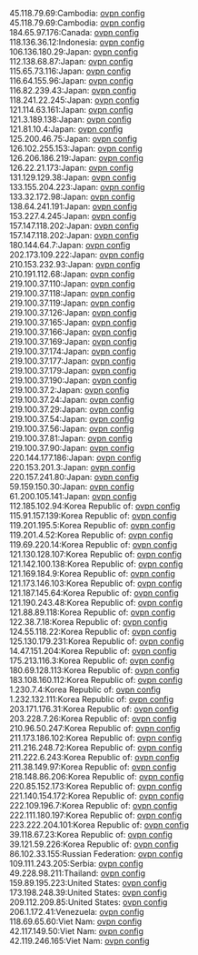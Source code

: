 45.118.79.69:Cambodia: [ovpn config](vpn/45_118_79_69.ovpn)  
45.118.79.69:Cambodia: [ovpn config](vpn/45_118_79_69.ovpn)  
184.65.97.176:Canada: [ovpn config](vpn/184_65_97_176.ovpn)  
118.136.36.12:Indonesia: [ovpn config](vpn/118_136_36_12.ovpn)  
106.136.180.29:Japan: [ovpn config](vpn/106_136_180_29.ovpn)  
112.138.68.87:Japan: [ovpn config](vpn/112_138_68_87.ovpn)  
115.65.73.116:Japan: [ovpn config](vpn/115_65_73_116.ovpn)  
116.64.155.96:Japan: [ovpn config](vpn/116_64_155_96.ovpn)  
116.82.239.43:Japan: [ovpn config](vpn/116_82_239_43.ovpn)  
118.241.22.245:Japan: [ovpn config](vpn/118_241_22_245.ovpn)  
121.114.63.161:Japan: [ovpn config](vpn/121_114_63_161.ovpn)  
121.3.189.138:Japan: [ovpn config](vpn/121_3_189_138.ovpn)  
121.81.10.4:Japan: [ovpn config](vpn/121_81_10_4.ovpn)  
125.200.46.75:Japan: [ovpn config](vpn/125_200_46_75.ovpn)  
126.102.255.153:Japan: [ovpn config](vpn/126_102_255_153.ovpn)  
126.206.186.219:Japan: [ovpn config](vpn/126_206_186_219.ovpn)  
126.22.21.173:Japan: [ovpn config](vpn/126_22_21_173.ovpn)  
131.129.129.38:Japan: [ovpn config](vpn/131_129_129_38.ovpn)  
133.155.204.223:Japan: [ovpn config](vpn/133_155_204_223.ovpn)  
133.32.172.98:Japan: [ovpn config](vpn/133_32_172_98.ovpn)  
138.64.241.191:Japan: [ovpn config](vpn/138_64_241_191.ovpn)  
153.227.4.245:Japan: [ovpn config](vpn/153_227_4_245.ovpn)  
157.147.118.202:Japan: [ovpn config](vpn/157_147_118_202.ovpn)  
157.147.118.202:Japan: [ovpn config](vpn/157_147_118_202.ovpn)  
180.144.64.7:Japan: [ovpn config](vpn/180_144_64_7.ovpn)  
202.173.109.222:Japan: [ovpn config](vpn/202_173_109_222.ovpn)  
210.153.232.93:Japan: [ovpn config](vpn/210_153_232_93.ovpn)  
210.191.112.68:Japan: [ovpn config](vpn/210_191_112_68.ovpn)  
219.100.37.110:Japan: [ovpn config](vpn/219_100_37_110.ovpn)  
219.100.37.118:Japan: [ovpn config](vpn/219_100_37_118.ovpn)  
219.100.37.119:Japan: [ovpn config](vpn/219_100_37_119.ovpn)  
219.100.37.126:Japan: [ovpn config](vpn/219_100_37_126.ovpn)  
219.100.37.165:Japan: [ovpn config](vpn/219_100_37_165.ovpn)  
219.100.37.166:Japan: [ovpn config](vpn/219_100_37_166.ovpn)  
219.100.37.169:Japan: [ovpn config](vpn/219_100_37_169.ovpn)  
219.100.37.174:Japan: [ovpn config](vpn/219_100_37_174.ovpn)  
219.100.37.177:Japan: [ovpn config](vpn/219_100_37_177.ovpn)  
219.100.37.179:Japan: [ovpn config](vpn/219_100_37_179.ovpn)  
219.100.37.190:Japan: [ovpn config](vpn/219_100_37_190.ovpn)  
219.100.37.2:Japan: [ovpn config](vpn/219_100_37_2.ovpn)  
219.100.37.24:Japan: [ovpn config](vpn/219_100_37_24.ovpn)  
219.100.37.29:Japan: [ovpn config](vpn/219_100_37_29.ovpn)  
219.100.37.54:Japan: [ovpn config](vpn/219_100_37_54.ovpn)  
219.100.37.56:Japan: [ovpn config](vpn/219_100_37_56.ovpn)  
219.100.37.81:Japan: [ovpn config](vpn/219_100_37_81.ovpn)  
219.100.37.90:Japan: [ovpn config](vpn/219_100_37_90.ovpn)  
220.144.177.186:Japan: [ovpn config](vpn/220_144_177_186.ovpn)  
220.153.201.3:Japan: [ovpn config](vpn/220_153_201_3.ovpn)  
220.157.241.80:Japan: [ovpn config](vpn/220_157_241_80.ovpn)  
59.159.150.30:Japan: [ovpn config](vpn/59_159_150_30.ovpn)  
61.200.105.141:Japan: [ovpn config](vpn/61_200_105_141.ovpn)  
112.185.102.94:Korea Republic of: [ovpn config](vpn/112_185_102_94.ovpn)  
115.91.157.139:Korea Republic of: [ovpn config](vpn/115_91_157_139.ovpn)  
119.201.195.5:Korea Republic of: [ovpn config](vpn/119_201_195_5.ovpn)  
119.201.4.52:Korea Republic of: [ovpn config](vpn/119_201_4_52.ovpn)  
119.69.220.14:Korea Republic of: [ovpn config](vpn/119_69_220_14.ovpn)  
121.130.128.107:Korea Republic of: [ovpn config](vpn/121_130_128_107.ovpn)  
121.142.100.138:Korea Republic of: [ovpn config](vpn/121_142_100_138.ovpn)  
121.169.184.9:Korea Republic of: [ovpn config](vpn/121_169_184_9.ovpn)  
121.173.146.103:Korea Republic of: [ovpn config](vpn/121_173_146_103.ovpn)  
121.187.145.64:Korea Republic of: [ovpn config](vpn/121_187_145_64.ovpn)  
121.190.243.48:Korea Republic of: [ovpn config](vpn/121_190_243_48.ovpn)  
121.88.89.118:Korea Republic of: [ovpn config](vpn/121_88_89_118.ovpn)  
122.38.7.18:Korea Republic of: [ovpn config](vpn/122_38_7_18.ovpn)  
124.55.118.22:Korea Republic of: [ovpn config](vpn/124_55_118_22.ovpn)  
125.130.179.231:Korea Republic of: [ovpn config](vpn/125_130_179_231.ovpn)  
14.47.151.204:Korea Republic of: [ovpn config](vpn/14_47_151_204.ovpn)  
175.213.116.3:Korea Republic of: [ovpn config](vpn/175_213_116_3.ovpn)  
180.69.128.113:Korea Republic of: [ovpn config](vpn/180_69_128_113.ovpn)  
183.108.160.112:Korea Republic of: [ovpn config](vpn/183_108_160_112.ovpn)  
1.230.7.4:Korea Republic of: [ovpn config](vpn/1_230_7_4.ovpn)  
1.232.132.111:Korea Republic of: [ovpn config](vpn/1_232_132_111.ovpn)  
203.171.176.31:Korea Republic of: [ovpn config](vpn/203_171_176_31.ovpn)  
203.228.7.26:Korea Republic of: [ovpn config](vpn/203_228_7_26.ovpn)  
210.96.50.247:Korea Republic of: [ovpn config](vpn/210_96_50_247.ovpn)  
211.173.186.102:Korea Republic of: [ovpn config](vpn/211_173_186_102.ovpn)  
211.216.248.72:Korea Republic of: [ovpn config](vpn/211_216_248_72.ovpn)  
211.222.6.243:Korea Republic of: [ovpn config](vpn/211_222_6_243.ovpn)  
211.38.149.97:Korea Republic of: [ovpn config](vpn/211_38_149_97.ovpn)  
218.148.86.206:Korea Republic of: [ovpn config](vpn/218_148_86_206.ovpn)  
220.85.152.173:Korea Republic of: [ovpn config](vpn/220_85_152_173.ovpn)  
221.140.154.172:Korea Republic of: [ovpn config](vpn/221_140_154_172.ovpn)  
222.109.196.7:Korea Republic of: [ovpn config](vpn/222_109_196_7.ovpn)  
222.111.180.197:Korea Republic of: [ovpn config](vpn/222_111_180_197.ovpn)  
223.222.204.101:Korea Republic of: [ovpn config](vpn/223_222_204_101.ovpn)  
39.118.67.23:Korea Republic of: [ovpn config](vpn/39_118_67_23.ovpn)  
39.121.59.226:Korea Republic of: [ovpn config](vpn/39_121_59_226.ovpn)  
86.102.33.155:Russian Federation: [ovpn config](vpn/86_102_33_155.ovpn)  
109.111.243.205:Serbia: [ovpn config](vpn/109_111_243_205.ovpn)  
49.228.98.211:Thailand: [ovpn config](vpn/49_228_98_211.ovpn)  
159.89.195.223:United States: [ovpn config](vpn/159_89_195_223.ovpn)  
173.198.248.39:United States: [ovpn config](vpn/173_198_248_39.ovpn)  
209.112.209.85:United States: [ovpn config](vpn/209_112_209_85.ovpn)  
206.1.172.41:Venezuela: [ovpn config](vpn/206_1_172_41.ovpn)  
118.69.65.60:Viet Nam: [ovpn config](vpn/118_69_65_60.ovpn)  
42.117.149.50:Viet Nam: [ovpn config](vpn/42_117_149_50.ovpn)  
42.119.246.165:Viet Nam: [ovpn config](vpn/42_119_246_165.ovpn)  
